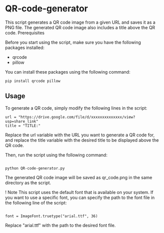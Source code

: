 # QR-code-generator
This script generates a QR code image from a given URL and saves it as a PNG file. The generated QR code image also includes a title above the QR code.
Prerequisites  

Before you start using the script, make sure you have the following packages installed:
- qrcode
- pillow

You can install these packages using the following command:

```pip install qrcode pillow```  

## Usage

To generate a QR code, simply modify the following lines in the script:
```
url = "https://drive.google.com/file/d/xxxxxxxxxxxxxx/view?usp=share_link"
title = "TITLE:"
```

Replace the url variable with the URL you want to generate a QR code for, and replace the title variable with the desired title to be displayed above the QR code.

Then, run the script using the following command:

```

python QR-code-generator.py
```

The generated QR code image will be saved as qr_code.png in the same directory as the script.  
  
! Note
This script uses the default font that is available on your system. If you want to use a specific font, you can specify the path to the font file in the following line of the script:

```

font = ImageFont.truetype("arial.ttf", 36)
```

Replace "arial.ttf" with the path to the desired font file.
